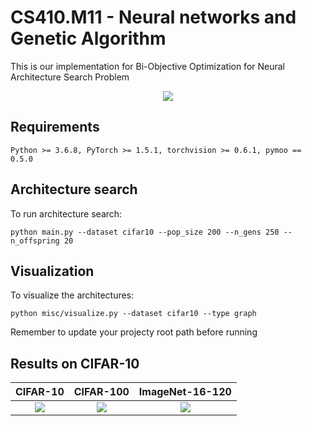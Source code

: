 # CS410.M11 - Neural networks and Genetic Algorithm
This is our implementation for Bi-Objective Optimization for Neural Architecture Search Problem

<p align="center">
  <img src="https://github.com/thoithoi58/CS410.M11/blob/master/img/nsga2.png" />
</p>

## Requirements
``` 
Python >= 3.6.8, PyTorch >= 1.5.1, torchvision >= 0.6.1, pymoo == 0.5.0
```
## Architecture search
To run architecture search:
``` shell
python main.py --dataset cifar10 --pop_size 200 --n_gens 250 --n_offspring 20
```
## Visualization
To visualize the architectures:
``` shell
python misc/visualize.py --dataset cifar10 --type graph           
```
Remember to update your projecty root path before running

## Results on CIFAR-10
CIFAR-10                   |  CIFAR-100                | ImageNet-16-120
:-------------------------:|:-------------------------:|:-------------------------:
![](https://github.com/thoithoi58/CS410.M11/blob/master/img/cifar10.gif)  |  ![](https://github.com/thoithoi58/CS410.M11/blob/master/img/cifar100.gif)  |  ![](https://github.com/thoithoi58/CS410.M11/blob/master/img/imagenet.gif)

